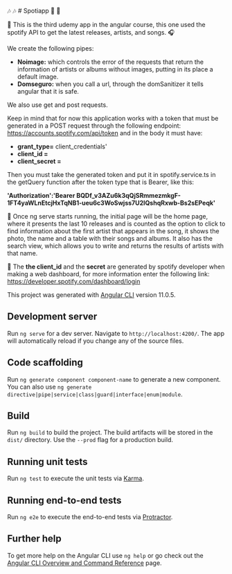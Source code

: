 :notes: :notes: # Spotiapp :musical_note: :musical_note:

:art: This is the third udemy app in the angular course, this one used the spotify API to get the latest releases, artists, and songs. :headphones:

We create the following pipes:
* **Noimage:** which controls the error of the requests that return the information of artists or albums without images, putting in its place a default image.
* **Domseguro:** when you call a url, through the domSanitizer it tells angular that it is safe.

We also use get and post requests.

Keep in mind that for now this application works with a token that must be generated in a POST request through the following endpoint: https://accounts.spotify.com/api/token and in the body it must have:
* **grant_type=**  client_credentials'
* **client_id =**
* **client_secret =**

Then you must take the generated token and put it in spotify.service.ts in the getQuery function after the token type that is Bearer, like this:

**'Authorization':'Bearer BQDf_v3AZu6k3qQjSRmmezmkgF-1FT4yaWLnEtcjHxTqNB1-ueu6c3WoSwjss7U2IQshqRxwb-Bs2sEPeqk'**

:microphone: Once ng serve starts running, the initial page will be the home page, where it presents the last 10 releases and is counted as the option to click to find information about the first artist that appears in the song, it shows the photo, the name and a table with their songs and albums.
It also has the search view, which allows you to write and returns the results of artists with that name.

:trumpet: The **the client_id** and the **secret** are generated by spotify developer when making a web dashboard, for more information enter the following link:
https://developer.spotify.com/dashboard/login





This project was generated with [Angular CLI](https://github.com/angular/angular-cli) version 11.0.5.

## Development server

Run `ng serve` for a dev server. Navigate to `http://localhost:4200/`. The app will automatically reload if you change any of the source files.

## Code scaffolding

Run `ng generate component component-name` to generate a new component. You can also use `ng generate directive|pipe|service|class|guard|interface|enum|module`.

## Build

Run `ng build` to build the project. The build artifacts will be stored in the `dist/` directory. Use the `--prod` flag for a production build.

## Running unit tests

Run `ng test` to execute the unit tests via [Karma](https://karma-runner.github.io).

## Running end-to-end tests

Run `ng e2e` to execute the end-to-end tests via [Protractor](http://www.protractortest.org/).

## Further help

To get more help on the Angular CLI use `ng help` or go check out the [Angular CLI Overview and Command Reference](https://angular.io/cli) page.
